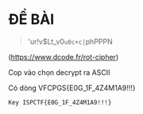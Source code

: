 # ĐỀ BÀI

> 'ur!v$Lt_v0`u0c+c|`phPPPN

(https://www.dcode.fr/rot-cipher)

Cop vào chọn decrypt ra ASCII

Có dòng VFCPGS{E0G_1F_4Z4M1A9!!!}

`
Key ISPCTF{E0G_1F_4Z4M1A9!!!}
`
